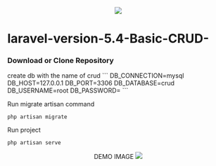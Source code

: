 <p align="center"><img src="https://laravel.com/assets/img/components/logo-laravel.svg"></p>


# laravel-version-5.4-Basic-CRUD-
<h3> Download or Clone Repository</h3>
create db with the name of crud
```
DB_CONNECTION=mysql
DB_HOST=127.0.0.1
DB_PORT=3306
DB_DATABASE=crud
DB_USERNAME=root
DB_PASSWORD=
```

Run migrate artisan command
```
php artisan migrate
```

Run project
```
php artisan serve
```

<p align="center">
   DEMO IMAGE
  <img src="https://github.com/cheran2017/laravel-version-5.4-Basic-CRUD-/blob/master/sample.jpg">
</p>


